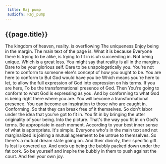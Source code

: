 ```yaml
---
 title: Raj pump
 audiofn: Raj_pump
---
```


## {{page.title}}

The kingdom of heaven, reality. is overflowing The uniqueness Enjoy
being in the margin. The main text of the page is. What it is because
Everyone there Is trying to be alike, is trying to fit in is uh
succeeding in. Not being unique. Which is a great loss. You might say
that reality is all in the margins. Dare to be your glorious self. Dare
to be unapologetically you. You're not here to conform to someone else's
concept of how you ought to be. You are here to conform to But God would
have you be Which means you're here to let, to allow the full expression
of God into expression on his terms. If you are here, To be the
transformational presence of God. Then You're going to conform to what
God is expressing as you. And by conforming to what God is being right
there where you are. You will become a transformational presence. You
can become an inspiration to those who are caught in. Conforming. So
that they can break free of it themselves. So don't labor under the idea
that you've got to fit in. You fit in by bringing the utter originality
of your being. Into the picture. That's the way you fit in on God's
terms. Be appropriate in each moment. According to your best inner sense
of what is appropriate. It's simple. Everyone who's in the main text and
not marginalized is joining a mutual agreement to be untrue to
themselves. So there's a mutual dream state going on. And their
divinity, their specific gift. Is lost is covered up. And ends up being
the bubbly packed down under the fat cork. So be yourself and inspire
the bubbly in them to push against the court. And feel your own joy.

